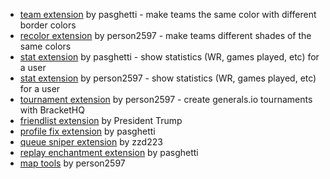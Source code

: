- [team extension](https://gist.github.com/pasghetti/6e32298426b1fa0d4213ae70bfbbdb99) by pasghetti - make teams the same color with different border colors
- [recolor extension](https://gist.github.com/Allen-B1/49cebdaddc14e2e45a2282cf5cdc88b3) by person2597 - make teams different shades of the same colors
- [stat extension](https://gist.github.com/pasghetti/c05e35c959137b55721863d27424dbd6) by pasghetti - show statistics (WR, games played, etc) for a user
- [stat extension](https://gist.github.com/Allen-B1/e94d7b3ce1ee9b9a73b60e95d983ffc6) by person2597 - show statistics (WR, games played, etc) for a user
- [tournament extension](https://gist.github.com/Allen-B1/b5b9440306848d4349b287103cc18b98) by person2597 - create generals.io tournaments with BracketHQ
- [friendlist extension](https://gist.github.com/Element00/39ef62014e75d03d1bd6c31a4f554111) by President Trump
- [profile fix extension](https://gist.github.com/pasghetti/fde47a68b0a8be8adbe52708fb6be6e0) by pasghetti
- [queue sniper extension](https://github.com/zzd233/Generals.io-1v1-match-helper) by zzd223
- [replay enchantment extension](https://gist.github.com/pasghetti/895d9c5e90e07250992edddab3ace3d0) by pasghetti
- [map tools](https://gist.github.com/Allen-B1/1f07555ee365696cfe57547ea46fe6e3) by person2597
